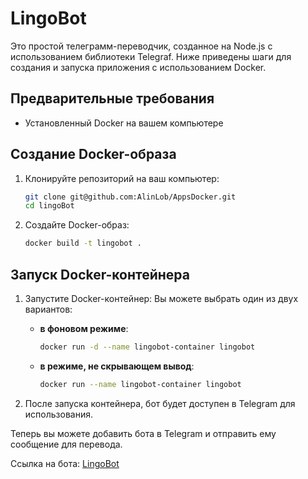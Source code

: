 # LingoBot

Это простой телеграмм-переводчик, созданное на Node.js с использованием библиотеки Telegraf. Ниже приведены шаги для создания и запуска приложения с использованием Docker.

## Предварительные требования

- Установленный Docker на вашем компьютере

## Создание Docker-образа

1. Клонируйте репозиторий на ваш компьютер:
    ```sh
    git clone git@github.com:AlinLob/AppsDocker.git
    cd lingoBot
    ``` 

2. Создайте Docker-образ:
    ```sh
    docker build -t lingobot .
    ```

## Запуск Docker-контейнера
1. Запустите Docker-контейнер:
   Вы можете выбрать один из двух вариантов:

    - **в фоновом режиме**:
        ```sh
        docker run -d --name lingobot-container lingobot
        ```

    - **в режиме, не скрывающем вывод**:
        ```sh
        docker run --name lingobot-container lingobot
        ```

2. После запуска контейнера, бот будет доступен в Telegram для использования.

Теперь вы можете добавить бота в Telegram и отправить ему сообщение для перевода.

Ссылка на бота: [LingoBot](https://t.me/LingoExpertBot)